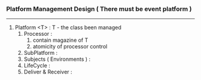 ### Platform Management Design ( There must be event platform )

---

1. Platform \<T> : T - the class been managed 
   1. Processor :
      1. contain magazine of T
      2. atomicity of processor control
   2. SubPlatform :
   3. Subjects ( Environments ) :
   4. LifeCycle :
   5. Deliver & Receiver : 


